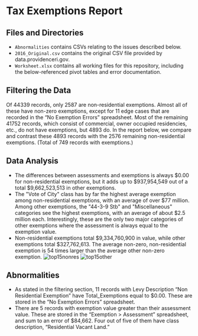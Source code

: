# Tax Exemptions Report
## Files and Directories
* `Abnormalities` contains CSVs relating to the issues described below.
* `2016_Original.csv` contains the original CSV file provided by data.providenceri.gov.
* `Worksheet.xlsx` contains all working files for this repository, including the below-referenced pivot tables and error documentation.

## Filtering the Data
Of 44339 records, only 2587 are non-residential exemptions. Almost all of these have non-zero exemptions, except for 11 edge cases that are recorded in the “No Exemption Errors” spreadsheet. Most of the remaining 41752 records, which consist of commercial, owner occupied residencies, etc., do not have exemptions, but 4893 do. In the report below, we compare and contrast these 4893 records with the 2576 remaining non-residential exemptions. (Total of 749 records with exemptions.)

## Data Analysis
* The differences between assessments and exemptions is always $0.00 for non-residential exemptions, but it adds up to $937,954,549
out of a total $9,662,523,513 in other exemptions.
* The "Vote of City" class has by far the highest average exemption among non-residential exemptions, with an average of over $77 million. Among other exemptions, the "44-3-9 Stb" and "Miscellaneous" categories see the highest exemptions, with an average of about $2.5 million each. Interestingly, these are the only two major categories of other exemptions where the assessment is always equal to the exemption value.
* Non-residential exemptions total $9,334,760,900 in value, while other exemptions total $327,762,613. The average non-zero, non-residential exemption is 54 times larger than the average other non-zero exemption.
![top15nonres](https://cloud.githubusercontent.com/assets/13228316/17568508/0a98a59a-5f12-11e6-916b-c00d9b211efc.PNG) ![top15other](https://cloud.githubusercontent.com/assets/13228316/17568519/168784a2-5f12-11e6-9869-ac553e1f8a60.PNG)

## Abnormalities
*	As stated in the filtering section, 11 records with Levy Description “Non Residential Exemption” have Total_Exemptions equal to $0.00. These are stored in the “No Exemption Errors” spreadsheet.
*	There are 5 records with exemption value greater than their assessment value. These are stored in the “Exemption > Assessment” spreadsheet, and sum to an error of $84,662. Four out of five of them have class description, “Residential Vacant Land.”

